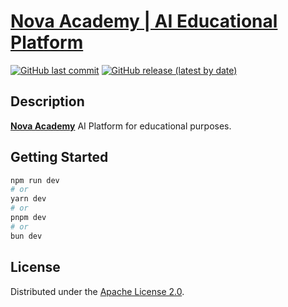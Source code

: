 # [Nova Academy | AI Educational Platform](https://nova-lms-portal.vercel.app)

[![GitHub last commit](https://img.shields.io/github/last-commit/mikita-workspace/lms-portal?style=for-the-badge)](https://github.com/mikita-workspace/lms-portal/commits/main)
[![GitHub release (latest by date)](https://img.shields.io/github/v/release/mikita-workspace/lms-portal?style=for-the-badge)](https://github.com/mikita-workspace/lms-portal/releases)
## Description
[**Nova Academy**](https://nova-lms-portal.vercel.app) AI Platform for educational purposes.
## Getting Started
```bash
npm run dev
# or
yarn dev
# or
pnpm dev
# or
bun dev
```
## License
Distributed under the [Apache License 2.0](LICENSE).
